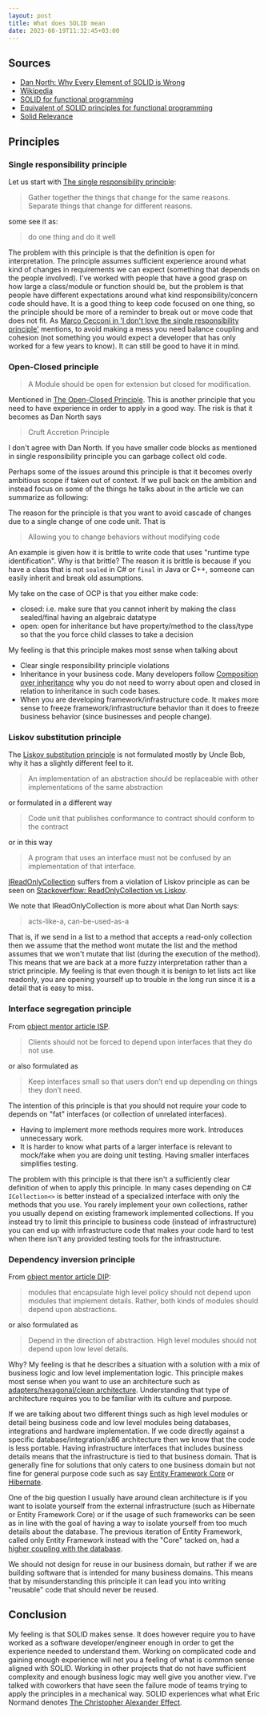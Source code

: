 ```yaml
---
layout: post
title: What does SOLID mean
date: 2023-08-19T11:32:45+03:00
---
```


## Sources

- [Dan North: Why Every Element of SOLID is Wrong](https://speakerdeck.com/tastapod/why-every-element-of-solid-is-wrong)
- [Wikipedia](https://en.wikipedia.org/wiki/SOLID#SOLID_Principles)
- [SOLID for functional programming](https://stackoverflow.com/questions/5577054/solid-for-functional-programming)
- [Equivalent of SOLID principles for functional programming](https://softwareengineering.stackexchange.com/questions/165356/equivalent-of-solid-principles-for-functional-programming)
- [Solid Relevance](https://blog.cleancoder.com/uncle-bob/2020/10/18/Solid-Relevance.html)

## Principles

### Single responsibility principle

Let us start with [The single responsibility principle](https://blog.cleancoder.com/uncle-bob/2014/05/08/SingleReponsibilityPrinciple.html):

> Gather together the things that change for the same reasons. Separate things that change for different reasons.

some see it as:

> do one thing and do it well

The problem with this principle is that the definition is open for interpretation. The principle assumes sufficient experience around what kind of changes in requirements we can expect (something that depends on the people involved). I've worked with people that have a good grasp on how large a class/module or function should be, but the problem is that people have different expectations around what kind responsibility/concern code should have. It is a good thing to keep code focused on one thing, so the principle should be more of a reminder to break out or move code that does not fit. As [Marco Cecconi in 'I don't love the single responsibility principle'](https://sklivvz.com/posts/i-dont-love-the-single-responsibility-principle) mentions, to avoid making a mess you need balance coupling and cohesion (not something you would expect a developer that has only worked for a few years to know). It can still be good to have it in mind.

### Open-Closed principle

> A Module should be open for extension but closed for modification.

Mentioned in [The Open-Closed Principle](https://web.archive.org/web/20060822033314/http://www.objectmentor.com/resources/articles/ocp.pdf).
This is another principle that you need to have experience in order to apply in a good way. The risk is that it becomes as Dan North says

> Cruft Accretion Principle

I don't agree with Dan North. If you have smaller code blocks as mentioned in single responsibility principle you can garbage collect old code.

Perhaps some of the issues around this principle is that it becomes overly ambitious scope if taken out of context. If we pull back on the ambition and instead focus on some of the things he talks about in the article we can summarize as following:

The reason for the principle is that you want to avoid cascade of changes due to a single change of one code unit. That is

> Allowing you to change behaviors without modifying code

An example is given how it is brittle to write code that uses "runtime type identification". Why is that brittle?  The reason it is brittle is because if you have a class that is not `sealed` in C# or `final` in Java or C++, someone can easily inherit and break old assumptions.

My take on the case of OCP is that you either make code:

- closed: i.e. make sure that you cannot inherit by making the class sealed/final having an algebraic datatype
- open: open for inheritance but have property/method to the class/type so that the you force child classes to take a decision

My feeling is that this principle makes most sense when talking about

- Clear single responsibility principle violations
- Inheritance in your business code. Many developers follow [Composition over inheritance](https://en.wikipedia.org/wiki/Composition_over_inheritance) why you do not need to worry about open and closed in relation to inheritance in such code bases.
- When you are developing framework/infrastructure code. It makes more sense to freeze framework/infrastructure behavior than it does to freeze business behavior (since businesses and people change).

### Liskov substitution principle

The [Liskov substitution principle](https://en.wikipedia.org/wiki/Liskov_substitution_principle) is not formulated mostly by Uncle Bob, why it has a slightly different feel to it.

> An implementation of an abstraction should be replaceable with other implementations of the same abstraction

or formulated in a different way

> Code unit that publishes conformance to contract should conform to the contract

or in this way

> A program that uses an interface must not be confused by an implementation of that interface.

[IReadOnlyCollection](https://learn.microsoft.com/en-us/dotnet/api/system.collections.generic.ireadonlycollection-1?view=net-7.0#definition) suffers from a violation of Liskov principle as can be seen on [Stackoverflow: ReadOnlyCollection vs Liskov](https://stackoverflow.com/questions/13819058/readonlycollection-vs-liskov-how-to-correctly-model-immutable-representations).

We note that IReadOnlyCollection is more about what Dan North says:

> acts-like-a, can-be-used-as-a

That is, if we send in a list to a method that accepts a read-only collection then we assume that the method wont mutate the list and the method assumes that we won't mutate that list (during the execution of the method). This means that we are back at a more fuzzy interpretation rather than a strict principle. My feeling is that even though it is benign to let lists act like readonly, you are opening yourself up to trouble in the long run since it is a detail that is easy to miss.

### Interface segregation principle

From [object mentor article ISP](https://docs.google.com/a/cleancoder.com/viewer?a=v&pid=explorer&chrome=true&srcid=0BwhCYaYDn8EgOTViYjJhYzMtMzYxMC00MzFjLWJjMzYtOGJiMDc5N2JkYmJi&hl=en).

> Clients should not be forced to depend upon interfaces that they do not use.

or also formulated as

> Keep interfaces small so that users don’t end up depending on things they don’t need.

The intention of this principle is that you should not require your code to depends on "fat" interfaces (or collection of unrelated interfaces).

- Having to implement more methods requires more work. Introduces unnecessary work.
- It is harder to know what parts of a larger interface is relevant to mock/fake when you are doing unit testing. Having smaller interfaces simplifies testing.

The problem with this principle is that there isn't a sufficiently clear definition of when to apply this principle. In many cases depending on C# `ICollection<>` is better instead of a specialized interface with only the methods that you use. You rarely implement your own collections, rather you usually depend on existing framework implemented collections. If you instead try to limit this principle to business code (instead of infrastructure) you can end up with infrastructure code that makes your code hard to test when there isn't any provided testing tools for the infrastructure.

### Dependency inversion principle

From [object mentor article DIP](https://web.archive.org/web/20110714224327/http://www.objectmentor.com/resources/articles/dip.pdf):

> modules that encapsulate high level policy should not depend upon modules that implement details. Rather, both kinds of modules should depend upon abstractions.

or also formulated as

> Depend in the direction of abstraction. High level modules should not depend upon low level details.

Why? My feeling is that he describes a situation with a solution with a mix of business logic and low level implementation logic. This principle makes most sense when you want to use an architecture such as [adapters/hexagonal/clean architecture](https://blog.ploeh.dk/2016/03/18/functional-architecture-is-ports-and-adapters/). Understanding that type of architecture requires you to be familiar with its culture and purpose.

If we are talking about two different things such as high level modules or detail being business code and low level modules being databases, integrations and hardware implementation. If we code directly against a specific database/integration/x86 architecture then we know that the code is less portable. Having infrastructure interfaces that includes business details means that the infrastructure is tied to that business domain. That is generally fine for solutions that only caters to one business domain but not fine for general purpose code such as say [Entity Framework Core](https://learn.microsoft.com/en-us/ef/core/) or [Hibernate](https://hibernate.org/).

One of the big question I usually have around clean architecture is if you want to isolate yourself from the external infrastructure (such as Hibernate or Entity Framework Core) or if the usage of such frameworks can be seen as in line with the goal of having a way to isolate yourself from too much details about the database. The previous iteration of Entity Framework, called only Entity Framework instead with the "Core" tacked on, had a [higher coupling with the database](https://stackoverflow.com/questions/22690877/how-are-people-unit-testing-with-entity-framework-6-should-you-bother).

We should not design for reuse in our business domain, but rather if we are building software that is intended for many business domains. This means that by misunderstanding this principle it can lead you into writing "reusable" code that should never be reused.

## Conclusion

My feeling is that SOLID makes sense. It does however require you to have worked as a software developer/engineer enough in order to get the experience needed to understand them. Working on complicated code and gaining enough experience will net you a feeling of what is common sense aligned with SOLID. Working in other projects that do not have sufficient complexity and enough business logic may well give you another view. I've talked with coworkers that have seen the failure mode of teams trying to apply the principles in a mechanical way. SOLID experiences what what Eric Normand denotes [The Christopher Alexander Effect](https://ericnormand.me/podcast/the-christopher-alexander-effect).

